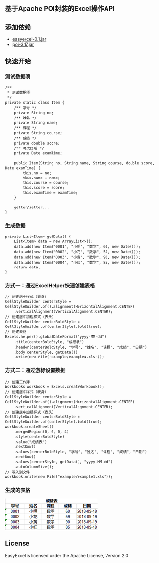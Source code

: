 ## 基于Apache POI封装的Excel操作API

## 添加依赖
- [easyexcel-0.1.jar](https://raw.githubusercontent.com/ffpy/EasyExcel/master/downloads/easyexcel-0.1.jar)
- [poi-3.17.jar](https://raw.githubusercontent.com/ffpy/EasyExcel/master/downloads/poi-3.17.jar)

## 快速开始
### 测试数据项
```
/**
 * 测试数据项
 */
private static class Item {
    /** 学号 */
    private String no;
    /** 姓名 */
    private String name;
    /** 课程 */
    private String course;
    /** 成绩 */
    private double score;
    /** 考试日期 */
    private Date examTime;

    public Item(String no, String name, String course, double score, Date examTime) {
        this.no = no;
        this.name = name;
        this.course = course;
        this.score = score;
        this.examTime = examTime;
    }

    getter/setter...
}
```

### 生成数据
```
private List<Item> getData() {
    List<Item> data = new ArrayList<>();
    data.add(new Item("0001", "小明", "数学", 60, new Date()));
    data.add(new Item("0002", "小花", "数学", 59, new Date()));
    data.add(new Item("0003", "小黄", "数学", 90, new Date()));
    data.add(new Item("0004", "小红", "数学", 85, new Date()));
    return data;
}
```

### 方式一：通过ExcelHelper快速创建表格
```
// 创建居中样式（表身）
CellStyleBuilder centerStyle = CellStyleBuilder.of().alignment(HorizontalAlignment.CENTER)
	.verticalAlignment(VerticalAlignment.CENTER);
// 创建居中加粗样式（表头）
CellStyleBuilder centerBoldStyle = CellStyleBuilder.of(centerStyle).bold(true);
// 创建表格
Excels.helper().globalDateFormat("yyyy-MM-dd")
	.title(centerBoldStyle, "成绩表")
	.header(centerBoldStyle, "学号", "姓名", "课程", "成绩", "日期")
	.body(centerStyle, getData())
	.write(new File("example/example4.xls"));
```

### 方式二：通过游标设置数据
```
// 创建工作簿
Workbooks workbook = Excels.createWorkbook();
// 创建居中样式（表身）
CellStyleBuilder centerStyle = CellStyleBuilder.of().alignment(HorizontalAlignment.CENTER)
	.verticalAlignment(VerticalAlignment.CENTER);
// 创建居中加粗样式（表头）
CellStyleBuilder centerBoldStyle = CellStyleBuilder.of(centerStyle).bold(true);
workbook.createSheet()
	.mergedRegion(0, 0, 0, 4)
	.style(centerBoldStyle)
	.value("成绩表")
	.nextRow()
	.values(centerBoldStyle, "学号", "姓名", "课程", "成绩", "日期")
	.nextRow()
	.values(centerStyle, getData(), "yyyy-MM-dd")
	.autoColumnSize();
// 写入到文件
workbook.write(new File("example/example1.xls"));
```

### 生成的表格
![example](https://raw.githubusercontent.com/ffpy/EasyExcel/master/image/example.png)

## License
EasyExcel is licensed under the Apache License, Version 2.0 
